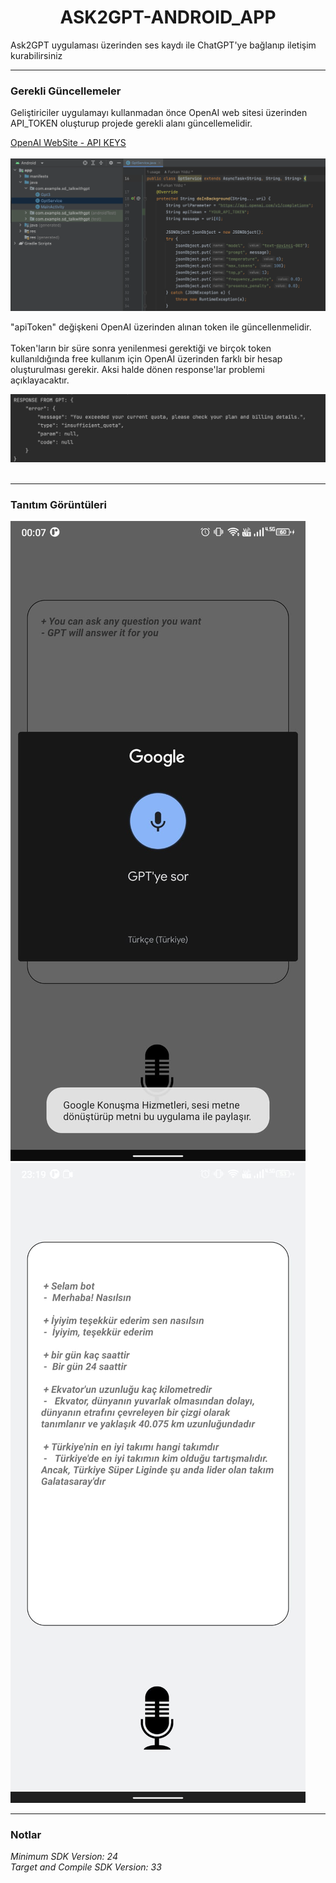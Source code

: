 <h1 align="center">ASK2GPT-ANDROID_APP</h1>

<p>Ask2GPT uygulaması üzerinden ses kaydı ile ChatGPT'ye bağlanıp iletişim kurabilirsiniz<p>

<hr>

<h3><strong>Gerekli Güncellemeler</strong></h3>

<p>Geliştiriciler uygulamayı kullanmadan önce OpenAI web sitesi üzerinden API_TOKEN oluşturup projede gerekli alanı güncellemelidir.</p> <a href='https://platform.openai.com/account/api-keys'> OpenAI WebSite - API KEYS </a>

<br/>
<br/>
<img src="./ScreenShots/update-token-ss.png"/>

<p>"apiToken" değişkeni OpenAI üzerinden alınan token ile güncellenmelidir.<br/><br/> Token'ların bir süre sonra yenilenmesi gerektiği ve birçok token kullanıldığında free kullanım için OpenAI üzerinden farklı bir hesap oluşturulması gerekir. Aksi halde dönen response'lar problemi açıklayacaktır.<p>

<img src="./ScreenShots/token-expired-error.png" />

<br/>
<br/>
<hr>
<h3><strong>Tanıtım Görüntüleri</strong></h3>
<img src="./ScreenShots/gpt-app-ss1.jpeg"/>
<img src="./ScreenShots/gpt-app-ss2.jpeg"/>

<hr>
<h3><strong>Notlar</strong></h3>
<i> Minimum SDK Version: 24 </i>
<br>
<i> Target and Compile SDK Version: 33 </i>